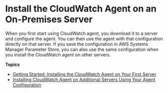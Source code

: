 # Install the CloudWatch Agent on an On\-Premises Server<a name="install-CloudWatch-Agent-on-premise"></a>

When you first start using CloudWatch agent, you download it to a server and configure the agent\. You can then use the agent with that configuration directly on that server\. If you save the configuration in AWS Systems Manager Parameter Store, you can also use the same configuration when you install the CloudWatch agent on other servers\.

**Topics**
+ [Getting Started: Installing the CloudWatch Agent on Your First Server](install-CloudWatch-Agent-on-first-onprem.md)
+ [Installing CloudWatch Agent on Additional Servers Using Your Agent Configuration](install-CloudWatch-Agent-on-onprem.md)